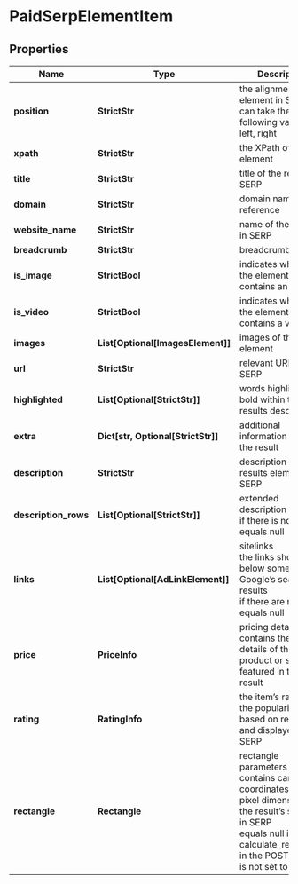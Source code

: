 # PaidSerpElementItem


## Properties

| Name | Type | Description | Notes |
|------------ | ------------- | ------------- | -------------|
**position** | **StrictStr** | the alignment of the element in SERP<br>can take the following values:<br>left, right |[optional]|
**xpath** | **StrictStr** | the XPath of the element |[optional]|
**title** | **StrictStr** | title of the result in SERP |[optional]|
**domain** | **StrictStr** | domain name of the reference |[optional]|
**website_name** | **StrictStr** | name of the website in SERP |[optional]|
**breadcrumb** | **StrictStr** | breadcrumb in SERP |[optional]|
**is_image** | **StrictBool** | indicates whether the element contains an image |[optional]|
**is_video** | **StrictBool** | indicates whether the element contains a video |[optional]|
**images** | **List[Optional[ImagesElement]]** | images of the element |[optional]|
**url** | **StrictStr** | relevant URL in SERP |[optional]|
**highlighted** | **List[Optional[StrictStr]]** | words highlighted in bold within the results description |[optional]|
**extra** | **Dict[str, Optional[StrictStr]]** | additional information about the result |[optional]|
**description** | **StrictStr** | description of the results element in SERP |[optional]|
**description_rows** | **List[Optional[StrictStr]]** | extended description<br>if there is none, equals null |[optional]|
**links** | **List[Optional[AdLinkElement]]** | sitelinks<br>the links shown below some of Google’s search results<br>if there are none, equals null |[optional]|
**price** | **PriceInfo** | pricing details<br>contains the pricing details of the product or service featured in the result |[optional]|
**rating** | **RatingInfo** | the item’s rating <br>the popularity rate based on reviews and displayed in SERP |[optional]|
**rectangle** | **Rectangle** | rectangle parameters<br>contains cartesian coordinates and pixel dimensions of the result’s snippet in SERP<br>equals null if calculate_rectangles in the POST request is not set to true |[optional]|